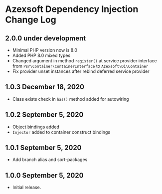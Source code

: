 Azexsoft Dependency Injection Change Log
========================================

2.0.0 under development
-----------------------

- Minimal PHP version now is 8.0
- Added PHP 8.0 mixed types
- Changed argument in method `register()` at service provider interface from `Psr\Container\ContainerInterface` to `Azexsoft\Di\Container`
- Fix provider unset instances after rebind deferred service provider

1.0.3 December 18, 2020
-----------------------

- Class exists check in `has()` method added for autowiring

1.0.2 September 5, 2020
-----------------------

- Object bindings added
- `Injector` added to container construct bindings

1.0.1 September 5, 2020
-----------------------

- Add branch alias and sort-packages

1.0.0 September 5, 2020
-----------------------

- Initial release.
